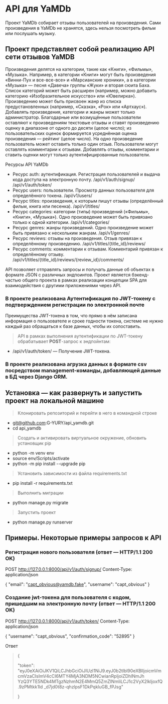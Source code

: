# API для YaMDb
Проект YaMDb собирает отзывы пользователей на произведения. Сами произведения в YaMDb не хранятся, здесь нельзя посмотреть фильм или послушать музыку.
## Проект представляет собой реализацию API сети отзывов YaMDB
Произведения делятся на категории, такие как «Книги», «Фильмы», «Музыка». Например, в категории «Книги» могут быть произведения «Винни-Пух и все-все-все» и «Марсианские хроники», а в категории «Музыка» — песня «Давеча» группы «Жуки» и вторая сюита Баха. Список категорий может быть расширен (например, можно добавить категорию «Изобразительное искусство» или «Ювелирка»). 
Произведению может быть присвоен жанр из списка предустановленных (например, «Сказка», «Рок» или «Артхаус»). 
Добавлять произведения, категории и жанры может только администратор.
Благодарные или возмущённые пользователи оставляют к произведениям текстовые отзывы и ставят произведению оценку в диапазоне от одного до десяти (целое число); из пользовательских оценок формируется усреднённая оценка произведения — рейтинг (целое число). На одно произведение пользователь может оставить только один отзыв.
Пользователи могут оставлять комментарии к отзывам.
Добавлять отзывы, комментарии и ставить оценки могут только аутентифицированные пользователи.

Ресурсы API YaMDb

+ Ресурс auth: аутентификация. Регистрация пользователей и выдача кода доступа на электронную почту.
    /api/v1/auth/signup/
    /api/v1/auth/token/
+ Ресурс users: пользователи. Просмотр данных пользователя для определённого токена.
    /api/v1/users/
+ Ресурс titles: произведения, к которым пишут отзывы (определённый фильм, книга или песенка).
    /api/v1/titles/
+ Ресурс categories: категории (типы) произведений («Фильмы», «Книги», «Музыка»). Одно произведение может быть привязано только к одной категории.
    /api/v1/categories/
+ Ресурс genres: жанры произведений. Одно произведение может быть привязано к нескольким жанрам.
    /api/v1/genres/
+ Ресурс reviews: отзывы на произведения. Отзыв привязан к определённому произведению.
    /api/v1/titles/{title_id}/reviews/
+ Ресурс comments: комментарии к отзывам. Комментарий привязан к определённому отзыву.
    /api/v1/titles/{title_id}/reviews/{review_id}/comments/


API позволяет отправлять запросы и получать данные
 об объектах в формате JSON с различных эндпоинтов.
Проект является бэкенд-частью общего проекта в рамках реализации концепции SPA
 для взаимодействия с другими приложениями через API.


### В проекте реализована Аутентификация по JWT-токену с подтверждением регистрации по электронной почте

Преимущества JWT-токена в том, что прямо в нём записана информация о пользователе и сроке годности токена,
 системе не нужно  каждый раз обращаться к базе данных, чтобы их сопоставить.

> API в рамках выполнения аутентификации по JWT-токену обрабатывает **POST**-запрос к эндпойнтам:

+ /api/v1/auth/token/ — Получение JWT-токена.

### В проекте реализована агрузка данных в формате csv посредством management-команды, добавляющей данные в БД через Django ORM.

## Установка — как развернуть и запустить проект на локальной машине

> Клонировать репозиторий и перейти в него в командной строке

+ git@github.com:G-YURY/api_yamdb.git
+ cd api_yamdb

> Cоздать и активировать виртуальное окружение, обновить установщик pip

+ python -m venv env
+ source env/Scripts/activate
+ python -m pip install --upgrade pip

> Установить зависимости из файла requirements.txt

+ pip install -r requirements.txt

> Выполнить миграции

+ python manage.py migrate

> Запустить проект

+ python manage.py runserver

## Примеры. Некоторые примеры запросов к API

### Регистрация нового пользователя (ответ — HTTP/1.1 200 OK)
POST http://127.0.0.1:8000/api/v1/auth/signup/
Content-Type: application/json

{
  "email": "capt_obvious@yamdb.fake",
  "username": "capt_obvious"
}

### Создание jwt-токена для пользователя с кодом, пришедшим на электронную почту (ответ — HTTP/1.1 200 OK)
POST http://127.0.0.1:8000/api/v1/auth/token/
Content-Type: application/json

{
  "username": "capt_obvious",
  "confirmation_code": "52895"
}

Ответ
> {
>
> "token": "eyJ0eXAiOiJKV1QiLCJhbGciOiJIUzI1NiJ9.eyJ0b2tlbl90eXBlIjoicmVmcmVzaCIsImV4cCI6MTY4MjA3NDM5NCwianRpIjoiZDhlNmJh
  YzQ3YTE5NDk4MTgzNzhmN2E4MmQ5ZmZlNmIiLCJ1c2VyX2lkIjoxfQ.9zPMtkk1ld
  _d7jd0t8z-qhzlpsF1DkPqkluGB_fPJsg"
>
> }
